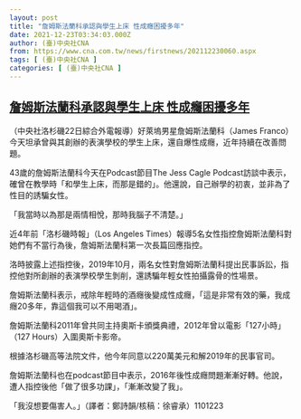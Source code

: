 ```yaml
---
layout: post
title: "詹姆斯法蘭科承認與學生上床 性成癮困擾多年"
date: 2021-12-23T03:34:03.000Z
author: (臺)中央社CNA
from: https://www.cna.com.tw/news/firstnews/202112230060.aspx
tags: [ (臺)中央社CNA ]
categories: [ (臺)中央社CNA ]
---
```

<!--1640230443000-->
[詹姆斯法蘭科承認與學生上床 性成癮困擾多年](https://www.cna.com.tw/news/firstnews/202112230060.aspx)
------

<div>
<div></div><div><p>（中央社洛杉磯22日綜合外電報導）好萊塢男星詹姆斯法蘭科（James Franco）今天坦承曾與其創辦的表演學校的學生上床，還自爆性成癮，近年持續在改善問題。</p><p>43歲的詹姆斯法蘭科今天在Podcast節目The Jess Cagle Podcast訪談中表示，確曾在教學時「和學生上床，而那是錯的」。他還說，自己辦學的初衷，並非為了性目的誘騙女性。</p><p>「我當時以為那是兩情相悅，那時我腦子不清楚。」</p><p>近4年前「洛杉磯時報」（Los Angeles Times）報導5名女性指控詹姆斯法蘭科對她們有不當行為後，詹姆斯法蘭科第一次長篇回應指控。</p><p>洛時披露上述指控後，2019年10月，兩名女性對詹姆斯法蘭科提出民事訴訟，指控他對所創辦的表演學校學生剝削，還誘騙年輕女性拍攝露骨的性場景。</p><p>詹姆斯法蘭科表示，戒除年輕時的酒癮後變成性成癮，「這是非常有效的藥，我成癮20多年，靠這個我可以不用喝酒」。</p><p>詹姆斯法蘭科2011年曾共同主持奧斯卡頒獎典禮，2012年曾以電影「127小時」（127 Hours）入圍奧斯卡影帝。</p><p>根據洛杉磯高等法院文件，他今年同意以220萬美元和解2019年的民事官司。</p><p>詹姆斯法蘭科也在podcast節目中表示，2016年後性成癮問題漸漸好轉。他說，遭人指控後他「做了很多功課」，「漸漸改變了我」。</p><p>「我沒想要傷害人。」（譯者：鄭詩韻/核稿：徐睿承）1101223</p></div>
</div>
